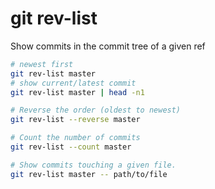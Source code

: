 # git rev-list

Show commits in the commit tree of a given ref

```bash
# newest first
git rev-list master
# show current/latest commit
git rev-list master | head -n1

# Reverse the order (oldest to newest)
git rev-list --reverse master

# Count the number of commits
git rev-list --count master

# Show commits touching a given file.
git rev-list master -- path/to/file
```
